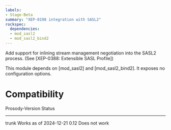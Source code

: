 ```yaml
---
labels:
- Stage-Beta
summary: "XEP-0198 integration with SASL2"
rockspec:
  dependencies:
  - mod_sasl2
  - mod_sasl2_bind2
---
```


Add support for inlining stream management negotiation into the SASL2 process. (See [XEP-0388: Extensible SASL Profile])

This module depends on [mod_sasl2] and [mod_sasl2_bind2]. It exposes no
configuration options.

# Compatibility

  Prosody-Version Status
  --------------- ----------------------
  trunk           Works as of 2024-12-21
  0.12            Does not work
